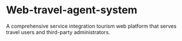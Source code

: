 # Web-travel-agent-system
A comprehensive service integration tourism web platform that serves travel users and third-party administrators.
